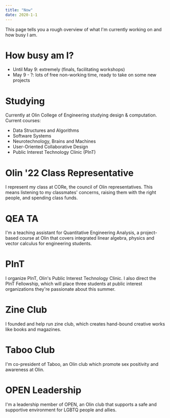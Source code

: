 ```yaml
---
title: "Now"
date: 2020-1-1
---
```


This page tells you a rough overview of what I'm currently working on and how busy I am.

# How busy am I?
- Until May 9: extremely (finals, facilitating workshops)
- May 9 - ?: lots of free non-working time, ready to take on some new projects

# Studying
Currently at Olin College of Engineering studying design & computation. Current courses:
- Data Structures and Algorithms
- Software Systems
- Neurotechnology, Brains and Machines
- User-Oriented Collaborative Design
- Public Interest Technology Clinic (PInT)

# Olin '22 Class Representative
I represent my class at CORe, the council of Olin representatives. This means listening to my classmates' concerns, raising them with the right people, and spending class funds.

# QEA TA
I'm a teaching assistant for Quantitative Engineering Analysis, a project-based course at Olin that covers integrated linear algebra, physics and vector calculus for engineering students.

# PInT
I organize PInT, Olin's Public Interest Technology Clinic. I also direct the PInT Fellowship, which will place three students at public interest organizations they're passionate about this summer.

# Zine Club
I founded and help run zine club, which creates hand-bound creative works like books and magazines.

# Taboo Club
I'm co-president of Taboo, an Olin club which promote sex positivity and awareness at Olin.

# OPEN Leadership
I'm a leadership member of OPEN, an Olin club that supports a safe and supportive environment for LGBTQ people and allies.
